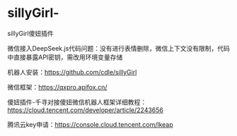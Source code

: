 # sillyGirl-
sillyGirl傻妞插件

微信接入DeepSeek.js代码问题：没有进行表情删除，微信上下文没有限制，代码中直接暴露API密钥，需改用环境变量存储

机器人安装：https://github.com/cdle/sillyGirl

微信框架：https://qxpro.apifox.cn/

傻妞插件-千寻对接傻妞微信机器人框架详细教程：https://cloud.tencent.com/developer/article/2243656

腾讯云key申请：https://console.cloud.tencent.com/lkeap
